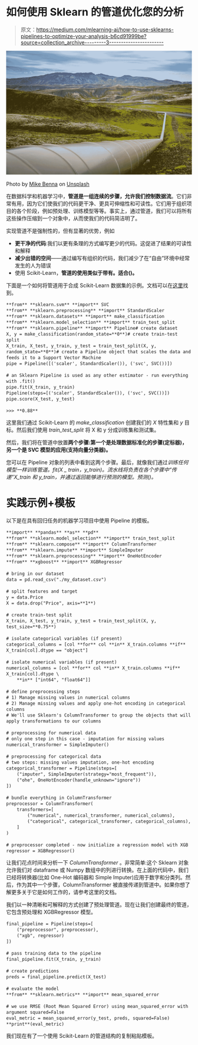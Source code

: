 # 如何使用 Sklearn 的管道优化您的分析

> 原文：<https://medium.com/mlearning-ai/how-to-use-sklearns-pipelines-to-optimize-your-analysis-b6cd91999be?source=collection_archive---------3----------------------->

![](img/4f428f7b0f0f781897527fb0f225bf3c.png)

Photo by [Mike Benna](https://unsplash.com/@mbenna?utm_source=unsplash&utm_medium=referral&utm_content=creditCopyText) on [Unsplash](https://unsplash.com/?utm_source=unsplash&utm_medium=referral&utm_content=creditCopyText)

在数据科学和机器学习中，**管道是一组连续的步骤，允许我们控制数据流**。它们非常有用，因为它们使我们的代码更干净、更具可伸缩性和可读性。它们用于组织项目的各个阶段，例如预处理、训练模型等等。事实上，通过管道，我们可以将所有这些操作压缩到一个对象中，从而使我们的代码简洁明了。

实现管道不是强制性的，但有显著的优势，例如

*   **更干净的代码**:我们以更有条理的方式编写更少的代码。这促进了结果的可读性和解释
*   **减少出错的空间**——通过编写有组织的代码，我们减少了在“自由”环境中经常发生的人为错误
*   使用 Scikit-Learn，**管道的使用类似于带有。适合()。**

下面是一个如何将管道用于合成 Scikit-Learn 数据集的示例。文档可以在[这里](https://scikit-learn.org/stable/modules/generated/sklearn.pipeline.Pipeline.html)找到。

```
**from** **sklearn.svm** **import** SVC
**from** **sklearn.preprocessing** **import** StandardScaler
**from** **sklearn.datasets** **import** make_classification
**from** **sklearn.model_selection** **import** train_test_split
**from** **sklearn.pipeline** **import** Pipeline# create dataset
X, y = make_classification(random_state=**0**)# create train-test split
X_train, X_test, y_train, y_test = train_test_split(X, y, random_state=**0**)# create a Pipeline object that scales the data and feeds it to a Support Vector Machine
pipe = Pipeline([('scaler', StandardScaler()), ('svc', SVC())])

# an Sklearn Pipeline is used as any other estimator - run everything with .fit()
pipe.fit(X_train, y_train)
Pipeline(steps=[('scaler', StandardScaler()), ('svc', SVC())])
pipe.score(X_test, y_test)

>>> **0.88**
```

这里我们通过 Scikit-Learn 的 *make_classification* 创建我们的 *X* 特性集和 *y* 目标。然后我们使用 *train_test_split* 将 X 和 y 分成训练集和测试集。

然后，我们将在管道中放置**两个步骤:第一个是处理数据标准化的步骤(定标器)，另一个是 SVC 模型的应用(支持向量分类器)。**

您可以在 Pipeline 对象的列表中看到这两个步骤。最后，就像我们通过*训练任何模型一样训练管道。*fit(X _ train，y_train)。流水线将负责在各个步骤中“传递”X_train 和 y_train，并通过*返回能够进行预测的模型。预测()。*

# 实践示例+模板

以下是在具有回归任务的机器学习项目中使用 Pipeline 的模板。

```
**import** **pandas** **as** **pd**
**from** **sklearn.model_selection** **import** train_test_split
**from** **sklearn.compose** **import** ColumnTransformer
**from** **sklearn.impute** **import** SimpleImputer
**from** **sklearn.preprocessing** **import** OneHotEncoder
**from** **xgboost** **import** XGBRegressor

# bring in our dataset
data = pd.read_csv("./my_dataset.csv")

# split features and target
y = data.Price
X = data.drop("Price", axis=**1**)

# create train-test split
X_train, X_test, y_train, y_test = train_test_split(X, y, test_size=**0.75**)

# isolate categorical variables (if present)
categorical_columns = [col **for** col **in** X_train.columns **if** X_train[col].dtype == "object"]

# isolate numerical variables (if present)
numerical_columns = [col **for** col **in** X_train.columns **if** X_train[col].dtype \
    **in** ["int64", "float64"]]

# define preprocessing steps
# 1) Manage missing values in numerical columns
# 2) Manage missing values and apply one-hot encoding in categorical columns
# We'll use Sklearn's ColumnTransformer to group the objects that will apply transformations to our columns

# preprocessing for numerical data 
# only one step in this case - imputation for missing values
numerical_transformer = SimpleImputer()

# preprocessing for categorical data
# two steps: missing values imputation, one-hot encoding
categorical_transformer = Pipeline(steps=[
    ("imputer", SimpleImputer(strategy="most_frequent")),
    ("ohe", OneHotEncoder(handle_unknown="ignore"))
])

# bundle everything in ColumnTransformer
preprocessor = ColumnTransformer(
    transformers=[
        ("numerical", numerical_transformer, numerical_columns),
        ("categorical", categorical_transformer, categorical_columns),
    ]
)

# preprocessor completed - now initialize a regression model with XGB
regressor = XGBRegressor()
```

让我们花点时间来分析一下 *ColumnTransformer* 。非常简单:这个 Sklearn 对象允许我们对 dataframe 或 Numpy 数组中的列进行转换。在上面的代码中，我们已经将转换器(比如 One-Hot 编码器和 Simple Imputer)应用于数字和分类列。然后，作为其中一个步骤，ColumnTransformer 被直接传递到管道中。如果你想了解更多关于它是如何工作的，请参考这里的文档。

我们以一种清晰和可解释的方式创建了预处理管道。现在让我们创建最终的管道，它包含预处理和 XGBRegressor 模型。

```
final_pipeline = Pipeline(steps=[
    ("preprocessor", preprocessor),
    ("xgb", regressor)
])

# pass training data to the pipeline
final_pipeline.fit(X_train, y_train)

# create predictions
preds = final_pipeline.predict(X_test)

# evaluate the model
**from** **sklearn.metrics** **import** mean_squared_error

# we use RMSE (Root Mean Squared Error) using mean_squared_error with argument squared=False
eval_metric = mean_squared_error(y_test, preds, squared=False)
**print**(eval_metric)
```

我们现在有了一个使用 Scikit-Learn 的管道结构的复制粘贴模板。